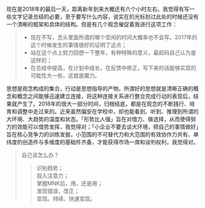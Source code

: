 现在是2018年的最后一天，距离新年到来大概还有六个小时左右。我觉得有写一些文字记录总结的必要，至于要写什么内容，说实在的光标划过此处的时候还没有一个清晰的框架和具体的结构。但是有几个观念催促着我进行这项工作：

> - 现在不写，念头里面所谓的哪个空闲的时间大概率也不会写。2017年的这个时候发生的事情很好的证明了这点；
> - 站在这个点上努力回想一下整年，有种特殊的意义，最起码自己认为是这样的；
> - 在总结中提高，在计划中成长，在反馈中修正，写下来的话能够实现的可能性大一些，这就是魔力。

思想是观念构成的集合，行动是思想指导的产物。所谓好的思想就是清晰正确的概念和概念之间能够迅速建立连接，将这种连接关系进行整合完成行动的表现后，结果就产生了。2018年的很大一部分时间，归根结底，都是在观念的不断践行、培育和调整中走过来的。近来虽然偏安在学校中，却也能看到、听到、推理到所谓的大环境、大趋势的温度和状态。「形势比人强」旨在对借力、做选择，从而使得努力的效能可以借势发挥，我觉得对；「小企业不要去谈大环境，把自己的事情做好」旨在核心竞争力的训练发掘，小范围的不可替代力和大范围的有效协作力共有、单纬度的创造件与多维度的基础件齐备，才能获得市场一席和谈判权利，我觉得对。

> 自己该怎么办？                                                                                                                             
> > 识别趋势；                                                                                                                             
> > 投入注意力；                                                                                                                           
> > 掌握MNK后，用，还是用；                                                                                                                 
> > 发现错误，改正；                                                                                                                         
> > 变现。持续、快速变现。                                                                                                                   
